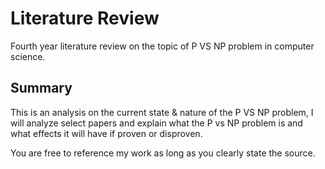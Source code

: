 # Literature Review
Fourth year literature review on the topic of P VS NP problem in computer science. 
## Summary
This is an analysis on the current state & nature of the P VS NP problem, I will analyze select papers and explain what the P vs NP problem is and what effects it will have if proven or disproven.

You are free to reference my work as long as you clearly state the source.
